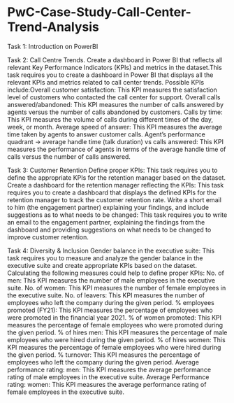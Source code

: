# PwC-Case-Study-Call-Center-Trend-Analysis

Task 1: Introduction on PowerBI

Task 2: Call Centre Trends. Create a dashboard in Power BI that reflects all relevant Key Performance Indicators (KPIs) and metrics in the dataset.This task requires you to create a dashboard in Power BI that displays all the relevant KPIs and metrics related to call center trends. Possible KPIs include:Overall customer satisfaction: This KPI measures the satisfaction level of customers who contacted the call center for support. Overall calls answered/abandoned: This KPI measures the number of calls answered by agents versus the number of calls abandoned by customers. Calls by time: This KPI measures the volume of calls during different times of the day, week, or month. Average speed of answer: This KPI measures the average time taken by agents to answer customer calls. Agent’s performance quadrant -> average handle time (talk duration) vs calls answered: This KPI measures the performance of agents in terms of the average handle time of calls versus the number of calls answered.

Task 3: Customer Retention
Define proper KPIs:
This task requires you to define the appropriate KPIs for the retention manager based on the dataset. Create a dashboard for the retention manager reflecting the KPIs:
This task requires you to create a dashboard that displays the defined KPIs for the retention manager to track the customer retention rate. Write a short email to him (the engagement partner) explaining your findings, and include suggestions as to what needs to be changed:
This task requires you to write an email to the engagement partner, explaining the findings from the dashboard and providing suggestions on what needs to be changed to improve customer retention.

Task 4: Diversity & Inclusion
Gender balance in the executive suite:
This task requires you to measure and analyze the gender balance in the executive suite and create appropriate KPIs based on the dataset. Calculating the following measures could help to define proper KPIs:
No. of men: This KPI measures the number of male employees in the executive suite.
No. of women: This KPI measures the number of female employees in the executive suite.
No. of leavers: This KPI measures the number of employees who left the company during the given period.
% employees promoted (FY21): This KPI measures the percentage of employees who were promoted in the financial year 2021.
% of women promoted: This KPI measures the percentage of female employees who were promoted during the given period.
% of hires men: This KPI measures the percentage of male employees who were hired during the given period.
% of hires women: This KPI measures the percentage of female employees who were hired during the given period.
% turnover: This KPI measures the percentage of employees who left the company during the given period.
Average performance rating: men: This KPI measures the average performance rating of male employees in the executive suite.
Average Performance rating: women: This KPI measures the average performance rating of female employees in the executive suite.
